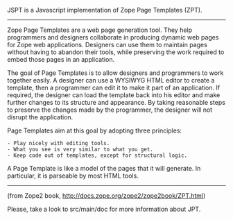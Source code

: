 
JSPT is a Javascript implementation of Zope Page Templates (ZPT).

------------------------------------------------------------------------------------------------------------------------------------

Zope Page Templates are a web page generation tool. They help programmers and designers collaborate in producing dynamic web pages for Zope web applications. Designers can use them to maintain pages without having to abandon their tools, while preserving the work required to embed those pages in an application.

The goal of Page Templates is to allow designers and programmers to work together easily. A designer can use a WYSIWYG HTML editor to create a template, then a programmer can edit it to make it part of an application. If required, the designer can load the template back into his editor and make further changes to its structure and appearance. By taking reasonable steps to preserve the changes made by the programmer, the designer will not disrupt the application.

Page Templates aim at this goal by adopting three principles:

    - Play nicely with editing tools.
    - What you see is very similar to what you get.
    - Keep code out of templates, except for structural logic.

A Page Template is like a model of the pages that it will generate. In particular, it is parseable by most HTML tools.

------------------------------------------------------------------------------------------------------------------------------------
(from Zope2 book, http://docs.zope.org/zope2/zope2book/ZPT.html)

Please, take a look to src/main/doc for more information about JPT.
